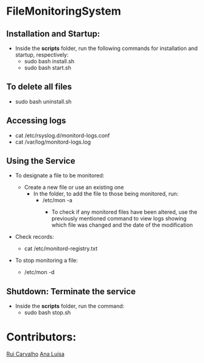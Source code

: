 # FileMonitoringSystem

## Installation and Startup:

+ Inside the **scripts** folder, run the following commands for installation and startup, respectively: 
  + sudo bash install.sh
  + sudo bash start.sh

## To delete all files
  + sudo bash uninstall.sh
## Accessing logs

+ cat /etc/rsyslog.d/monitord-logs.conf
+ cat /var/log/monitord-logs.log

## Using the Service

+ To designate a file to be monitored:
  + Create a new file or use an existing one
    + In the folder, to add the file to those being monitored, run:
      + /etc/mon -a <path do ficheiro>
        + To check if any monitored files have been altered, use the previously mentioned command to view logs showing which file was changed and the date of the modification
    
+ Check records:
  + cat /etc/monitord-registry.txt

+ To stop monitoring a file:
  + /etc/mon -d <path do ficheiro>

## Shutdown: Terminate the service

+ Inside the **scripts** folder, run the command:
  + sudo bash stop.sh
  
  
  
# Contributors:

[Rui Carvalho](https://github.com/RuiC10)
[Ana Luísa](https://github.com/Analucar)

